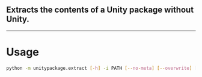 ## Extracts the contents of a Unity package without Unity.

---

# Usage
```sh
python -m unitypackage.extract [-h] -i PATH [--no-meta] [--overwrite] [--output PATH]
```
